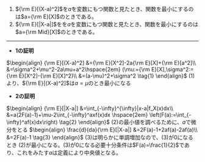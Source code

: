 <script>
MathJax = { 
    tex: {
    inlineMath: [            
    ['$', '$'],
    ['\\(', '\\)']
    ] }
};
</script>
<script id="MathJax-script" async src="https://cdn.jsdelivr.net/npm/mathjax@3/es5/tex-mml-chtml.js"></script>

1. ${\rm E}[(X-a)^2]$を$a$を変数にもつ関数と見たとき、関数を最小にするのは$a={\rm E}[X]$のときである。
2. ${\rm E}[|X-a|]$をを$a$を変数にもつ関数と見たとき、関数を最小にするのは$a={\rm Mid}[X]$のときである。
----
- **1の証明**

$\begin{align}
{\rm E}[(X-a)^2]
&={\rm E}[X^2]-2a{\rm E}[X]+{\rm E}[a^2]\\
&=\sigma^2+\mu^2-2a\mu+a^2\hspace{2em}  (\mu:={\rm E}[X],\sigma^2:={\rm E}[X^2]-{\rm E}[X]^2)\\
&=(a-\mu)^2+\sigma^2 
\tag{1}
\end{align}$
(1)より、${\rm E}[(X-a)^2]$は$a=\mu$のとき最小になる

- **2の証明**

$\begin{align}
{\rm E}[|X-a|]
&=\int_{-\infty}^{\infty}|x-a|f_X(x)dx\\
&=a(2F(a)-1)+\mu-2\int_{-\infty}^axf(x)dx \hspace{2em} \left(F(a):=\int_{-\infty}^af(x)dx\right)
\tag{2}
\end{align}$
(2)の最小値を調べるために、$a$で微分をとる
$\begin{align}
\frac{d}{da}{\rm E}[|X-a|]
&=2F(a)-1+2af(a)-2af(a)\\
&=2F(a)-1
\tag{3}
\end{align}$
(3)は明らかに単調増加なので、(3)が0になるとき
(2)が最小になる。(3)が0になる必要十分条件は$F(a)=\frac{1}{2}$であり、これをみたす$a$は定義により中央値となる。